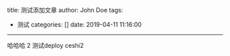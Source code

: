 title: 测试添加文章
author: John Doe
tags:
  - 测试
categories: []
date: 2019-04-11 11:16:00
---
哈哈哈
2
测试deploy
ceshi2
